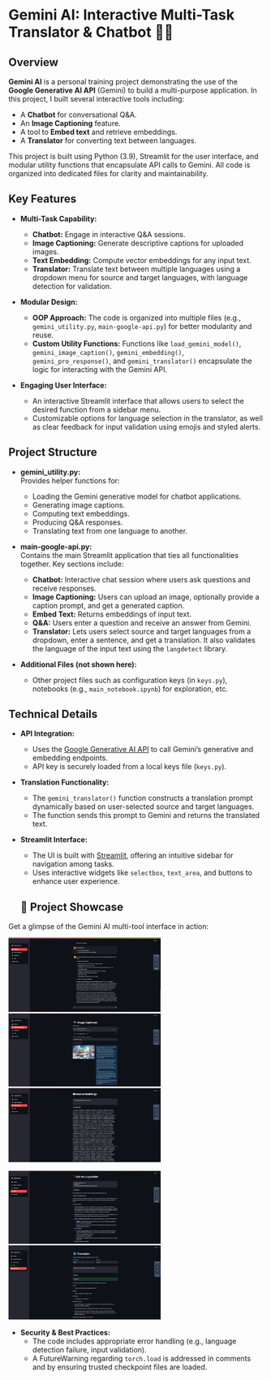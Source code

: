 # Gemini AI: Interactive Multi-Task Translator & Chatbot 🤖🌐

## Overview
**Gemini AI** is a personal training project demonstrating the use of the **Google Generative AI API** (Gemini) to build a multi-purpose application. In this project, I built several interactive tools including:
- A **Chatbot** for conversational Q&A.
- An **Image Captioning** feature.
- A tool to **Embed text** and retrieve embeddings.
- A **Translator** for converting text between languages.

This project is built using Python (3.9), Streamlit for the user interface, and modular utility functions that encapsulate API calls to Gemini. All code is organized into dedicated files for clarity and maintainability.

## Key Features
- **Multi-Task Capability:**  
  - **Chatbot:** Engage in interactive Q&A sessions.
  - **Image Captioning:** Generate descriptive captions for uploaded images.
  - **Text Embedding:** Compute vector embeddings for any input text.
  - **Translator:** Translate text between multiple languages using a dropdown menu for source and target languages, with language detection for validation.
  
- **Modular Design:**  
  - **OOP Approach:** The code is organized into multiple files (e.g., `gemini_utility.py`, `main-google-api.py`) for better modularity and reuse.
  - **Custom Utility Functions:** Functions like `load_gemini_model()`, `gemini_image_caption()`, `gemini_embedding()`, `gemini_pro_response()`, and `gemini_translator()` encapsulate the logic for interacting with the Gemini API.
  
- **Engaging User Interface:**  
  - An interactive Streamlit interface that allows users to select the desired function from a sidebar menu.
  - Customizable options for language selection in the translator, as well as clear feedback for input validation using emojis and styled alerts.

## Project Structure
- **gemini_utility.py:**  
  Provides helper functions for:
  - Loading the Gemini generative model for chatbot applications.
  - Generating image captions.
  - Computing text embeddings.
  - Producing Q&A responses.
  - Translating text from one language to another.

- **main-google-api.py:**  
  Contains the main Streamlit application that ties all functionalities together. Key sections include:
  - **Chatbot:** Interactive chat session where users ask questions and receive responses.
  - **Image Captioning:** Users can upload an image, optionally provide a caption prompt, and get a generated caption.
  - **Embed Text:** Returns embeddings of input text.
  - **Q&A:** Users enter a question and receive an answer from Gemini.
  - **Translator:** Lets users select source and target languages from a dropdown, enter a sentence, and get a translation. It also validates the language of the input text using the `langdetect` library.

- **Additional Files (not shown here):**
  - Other project files such as configuration keys (in `keys.py`), notebooks (e.g., `main_notebook.ipynb`) for exploration, etc.

## Technical Details
- **API Integration:**  
  - Uses the [Google Generative AI API](https://github.com/google/generative-ai) to call Gemini’s generative and embedding endpoints.
  - API key is securely loaded from a local keys file (`keys.py`).
  
- **Translation Functionality:**  
  - The `gemini_translator()` function constructs a translation prompt dynamically based on user-selected source and target languages.
  - The function sends this prompt to Gemini and returns the translated text.
  
- **Streamlit Interface:**  
  - The UI is built with [Streamlit](https://streamlit.io/), offering an intuitive sidebar for navigation among tasks.
  - Uses interactive widgets like `selectbox`, `text_area`, and buttons to enhance user experience.
 
  ## 📸 Project Showcase

Get a glimpse of the Gemini AI multi-tool interface in action:

<p float="left">
  <img src="screenshots/interface1.jpg" alt="Chatbot Interface" width="300" />
  <img src="screenshots/interface2.jpg" alt="Image Captioning" width="300" />
  <img src="screenshots/interface3.jpg" alt="Embedding Tool" width="300" />
</p>

<p float="left">
  <img src="screenshots/interface4.jpg" alt="Q&A Panel" width="300" />
  <img src="screenshots/interface5.jpg" alt="Translator in Action" width="300" />
</p>

  
- **Security & Best Practices:**  
  - The code includes appropriate error handling (e.g., language detection failure, input validation).
  - A FutureWarning regarding `torch.load` is addressed in comments and by ensuring trusted checkpoint files are loaded.


